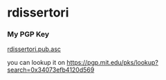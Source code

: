 # rdissertori

### My PGP Key
[rdissertori.pub.asc](https://github.com/rdissertori/rdissertori.github.io/raw/master/rdissertori.pub.asc)

you can lookup it on https://pgp.mit.edu/pks/lookup?search=0x34073efb4120d569
